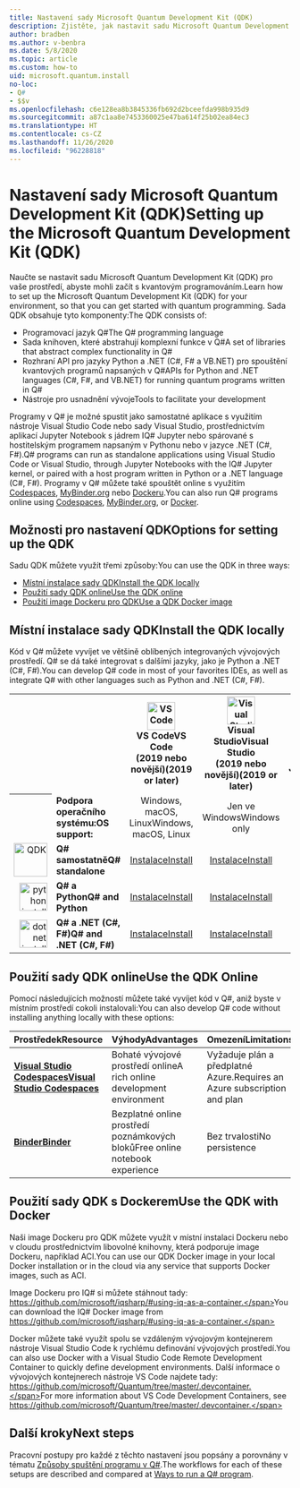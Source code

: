 ```yaml
---
title: Nastavení sady Microsoft Quantum Development Kit (QDK)
description: Zjistěte, jak nastavit sadu Microsoft Quantum Development Kit pro různá prostředí.
author: bradben
ms.author: v-benbra
ms.date: 5/8/2020
ms.topic: article
ms.custom: how-to
uid: microsoft.quantum.install
no-loc:
- Q#
- $$v
ms.openlocfilehash: c6e128ea8b3845336fb692d2bceefda998b935d9
ms.sourcegitcommit: a87c1aa8e7453360025e47ba614f25b02ea84ec3
ms.translationtype: HT
ms.contentlocale: cs-CZ
ms.lasthandoff: 11/26/2020
ms.locfileid: "96228818"
---
```

# <a name="setting-up-the-microsoft-quantum-development-kit-qdk"></a><span data-ttu-id="510f7-103">Nastavení sady Microsoft Quantum Development Kit (QDK)</span><span class="sxs-lookup"><span data-stu-id="510f7-103">Setting up the Microsoft Quantum Development Kit (QDK)</span></span>

<span data-ttu-id="510f7-104">Naučte se nastavit sadu Microsoft Quantum Development Kit (QDK) pro vaše prostředí, abyste mohli začít s kvantovým programováním.</span><span class="sxs-lookup"><span data-stu-id="510f7-104">Learn how to set up the Microsoft Quantum Development Kit (QDK) for your environment, so that you can get started with quantum programming.</span></span> <span data-ttu-id="510f7-105">Sada QDK obsahuje tyto komponenty:</span><span class="sxs-lookup"><span data-stu-id="510f7-105">The QDK consists of:</span></span>

- <span data-ttu-id="510f7-106">Programovací jazyk Q#</span><span class="sxs-lookup"><span data-stu-id="510f7-106">The Q# programming language</span></span>
- <span data-ttu-id="510f7-107">Sada knihoven, které abstrahují komplexní funkce v Q#</span><span class="sxs-lookup"><span data-stu-id="510f7-107">A set of libraries that abstract complex functionality in Q#</span></span>
- <span data-ttu-id="510f7-108">Rozhraní API pro jazyky Python a .NET (C#, F# a VB.NET) pro spouštění kvantových programů napsaných v Q#</span><span class="sxs-lookup"><span data-stu-id="510f7-108">APIs for Python and .NET languages (C#, F#, and VB.NET) for running quantum programs written in Q#</span></span>
- <span data-ttu-id="510f7-109">Nástroje pro usnadnění vývoje</span><span class="sxs-lookup"><span data-stu-id="510f7-109">Tools to facilitate your development</span></span>

<span data-ttu-id="510f7-110">Programy v Q# je možné spustit jako samostatné aplikace s využitím nástroje Visual Studio Code nebo sady Visual Studio, prostřednictvím aplikací Jupyter Notebook s jádrem IQ# Jupyter nebo spárované s hostitelským programem napsaným v Pythonu nebo v jazyce .NET (C#, F#).</span><span class="sxs-lookup"><span data-stu-id="510f7-110">Q# programs can run as standalone applications using Visual Studio Code or Visual Studio, through Jupyter Notebooks with the IQ# Jupyter kernel, or paired with a host program written in Python or a .NET language (C#, F#).</span></span> <span data-ttu-id="510f7-111">Programy v Q# můžete také spouštět online s využitím [Codespaces](https://online.visualstudio.com/), [MyBinder.org](https://mybinder.org/) nebo [Dockeru](#use-the-qdk-with-docker).</span><span class="sxs-lookup"><span data-stu-id="510f7-111">You can also run Q# programs online using [Codespaces](https://online.visualstudio.com/), [MyBinder.org](https://mybinder.org/), or [Docker](#use-the-qdk-with-docker).</span></span> 

## <a name="options-for-setting-up-the-qdk"></a><span data-ttu-id="510f7-112">Možnosti pro nastavení QDK</span><span class="sxs-lookup"><span data-stu-id="510f7-112">Options for setting up the QDK</span></span>

<span data-ttu-id="510f7-113">Sadu QDK můžete využít třemi způsoby:</span><span class="sxs-lookup"><span data-stu-id="510f7-113">You can use the QDK in three ways:</span></span>

- [<span data-ttu-id="510f7-114">Místní instalace sady QDK</span><span class="sxs-lookup"><span data-stu-id="510f7-114">Install the QDK locally</span></span>](#install-the-qdk-locally)
- [<span data-ttu-id="510f7-115">Použití sady QDK online</span><span class="sxs-lookup"><span data-stu-id="510f7-115">Use the QDK online</span></span>](#use-the-qdk-online)
- [<span data-ttu-id="510f7-116">Použití image Dockeru pro QDK</span><span class="sxs-lookup"><span data-stu-id="510f7-116">Use a QDK Docker image</span></span>](#use-the-qdk-with-docker)

## <a name="install-the-qdk-locally"></a><span data-ttu-id="510f7-117">Místní instalace sady QDK</span><span class="sxs-lookup"><span data-stu-id="510f7-117">Install the QDK locally</span></span>

<span data-ttu-id="510f7-118">Kód v Q# můžete vyvíjet ve většině oblíbených integrovaných vývojových prostředí. Q# se dá také integrovat s dalšími jazyky, jako je Python a .NET (C#, F#).</span><span class="sxs-lookup"><span data-stu-id="510f7-118">You can develop Q# code in most of your favorites IDEs, as well as integrate Q# with other languages such as Python and .NET (C#, F#).</span></span>

<table>
    <tr>
        <th width=10%>&nbsp;</th>
        <th>&nbsp;</th>
        <th align="center" width=18%><img src="~/media/vs_code.png" alt="VS Code" width="50"/><br><span data-ttu-id="510f7-119"><b>VS Code</span><span class="sxs-lookup"><span data-stu-id="510f7-119"><b>VS Code</span></span><br><span data-ttu-id="510f7-120">(2019 nebo novější)</b></span><span class="sxs-lookup"><span data-stu-id="510f7-120">(2019 or later)</b></span></span></th>
        <th align="center" width=18%><img src="~/media/vs_studio.png" alt="Visual Studio" width="50"/><br><span data-ttu-id="510f7-121"><b>Visual Studio</span><span class="sxs-lookup"><span data-stu-id="510f7-121"><b>Visual Studio</span></span><br><span data-ttu-id="510f7-122">(2019 nebo novější)</b></span><span class="sxs-lookup"><span data-stu-id="510f7-122">(2019 or later)</b></span></span></th>
        <th align="center" width=18%><img src="~/media/jupyter-wht.png" alt="jupyter install" width="65"/><br><span data-ttu-id="510f7-123"><b>Poznámkové bloky Jupyter</b></span><span class="sxs-lookup"><span data-stu-id="510f7-123"><b>Jupyter Notebooks</b></span></span></th>
        <th align="center" width=18%><img src="~/media/blank.png" alt="blank spacer" width="65"/><br><span data-ttu-id="510f7-124"><b>Příkazový řádek</b></span><span class="sxs-lookup"><span data-stu-id="510f7-124"><b>Command line</b></span></span></th>
    </tr>
    <tr>
        <th>&nbsp;</th>
        <td align="left"><span data-ttu-id="510f7-125"><b>Podpora operačního systému:</b></span><span class="sxs-lookup"><span data-stu-id="510f7-125"><b>OS support:</b></span></span></td>
        <td align="center"><span data-ttu-id="510f7-126">Windows, macOS, Linux</span><span class="sxs-lookup"><span data-stu-id="510f7-126">Windows, macOS, Linux</span></span></td>
        <td align="center"><span data-ttu-id="510f7-127">Jen ve Windows</span><span class="sxs-lookup"><span data-stu-id="510f7-127">Windows only</span></span></td>
        <td align="center"><span data-ttu-id="510f7-128">Windows, macOS, Linux</span><span class="sxs-lookup"><span data-stu-id="510f7-128">Windows, macOS, Linux</span></span></td>
        <td align="center"><span data-ttu-id="510f7-129">Windows, macOS, Linux</span><span class="sxs-lookup"><span data-stu-id="510f7-129">Windows, macOS, Linux</span></span></td>
    </tr>
    <tr>
        <td align="right"><img src="~/media/quantum-wht.png" alt="QDK" width="60"/></td>
        <td align="left"><span data-ttu-id="510f7-130"><b>Q# samostatně</b></span><span class="sxs-lookup"><span data-stu-id="510f7-130"><b>Q# standalone</b></span></span></td>
        <td align="center"><span data-ttu-id="510f7-131"><a href="xref:microsoft.quantum.install.standalone">Instalace</a></span><span class="sxs-lookup"><span data-stu-id="510f7-131"><a href="xref:microsoft.quantum.install.standalone">Install</a></span></span></td>
        <td align="center"><span data-ttu-id="510f7-132"><a href="xref:microsoft.quantum.install.standalone">Instalace</a></span><span class="sxs-lookup"><span data-stu-id="510f7-132"><a href="xref:microsoft.quantum.install.standalone">Install</a></span></span></td>
        <td align="center"><span data-ttu-id="510f7-133"><a href="xref:microsoft.quantum.install.jupyter">Instalace</a></span><span class="sxs-lookup"><span data-stu-id="510f7-133"><a href="xref:microsoft.quantum.install.jupyter">Install</a></span></span></td>
        <td align="center"><span data-ttu-id="510f7-134"><a href="xref:microsoft.quantum.install.standalone">Instalace</a></span><span class="sxs-lookup"><span data-stu-id="510f7-134"><a href="xref:microsoft.quantum.install.standalone">Install</a></span></span></td>
    </tr>
    <tr>
        <td align="right"><img src="~/media/python.png" alt="python install" width="50"/></td>
        <td align="left"><span data-ttu-id="510f7-135"><b>Q# a Python</b></span><span class="sxs-lookup"><span data-stu-id="510f7-135"><b>Q# and Python</b></span></span></td>
        <td align="center"><span data-ttu-id="510f7-136"><a href="xref:microsoft.quantum.install.python">Instalace</a></span><span class="sxs-lookup"><span data-stu-id="510f7-136"><a href="xref:microsoft.quantum.install.python">Install</a></span></span></td>
        <td align="center"><span data-ttu-id="510f7-137"><a href="xref:microsoft.quantum.install.python">Instalace</a></span><span class="sxs-lookup"><span data-stu-id="510f7-137"><a href="xref:microsoft.quantum.install.python">Install</a></span></span></td>
        <td align="center"><span data-ttu-id="510f7-138"><a href="xref:microsoft.quantum.install.python">Instalace</a></span><span class="sxs-lookup"><span data-stu-id="510f7-138"><a href="xref:microsoft.quantum.install.python">Install</a></span></span></td>
        <td align="center"><span data-ttu-id="510f7-139"><a href="xref:microsoft.quantum.install.python">Instalace</a></span><span class="sxs-lookup"><span data-stu-id="510f7-139"><a href="xref:microsoft.quantum.install.python">Install</a></span></span></td>
    </tr>
    <tr>
        <td align="right"><img src="~/media/dot_net.png" alt="dotnet install" width="50"/></td>
        <td align="left"><span data-ttu-id="510f7-140"><b>Q# a .NET (C#, F#)</b></span><span class="sxs-lookup"><span data-stu-id="510f7-140"><b>Q# and .NET (C#, F#)</b></span></span></td> 
        <td align="center"><span data-ttu-id="510f7-141"><a href="xref:microsoft.quantum.install.cs">Instalace</a></span><span class="sxs-lookup"><span data-stu-id="510f7-141"><a href="xref:microsoft.quantum.install.cs">Install</a></span></span></td>
        <td align="center"><span data-ttu-id="510f7-142"><a href="xref:microsoft.quantum.install.cs">Instalace</a></span><span class="sxs-lookup"><span data-stu-id="510f7-142"><a href="xref:microsoft.quantum.install.cs">Install</a></span></span></td>
        <td align="center"><span data-ttu-id="510f7-143">&#10006;</span><span class="sxs-lookup"><span data-stu-id="510f7-143">&#10006;</span></span></td>
        <td align="center"><span data-ttu-id="510f7-144"><a href="xref:microsoft.quantum.install.cs">Instalace</a></span><span class="sxs-lookup"><span data-stu-id="510f7-144"><a href="xref:microsoft.quantum.install.cs">Install</a></span></span></td>
   </tr>
</table>

## <a name="use-the-qdk-online"></a><span data-ttu-id="510f7-145">Použití sady QDK online</span><span class="sxs-lookup"><span data-stu-id="510f7-145">Use the QDK Online</span></span>

<span data-ttu-id="510f7-146">Pomocí následujících možností můžete také vyvíjet kód v Q#, aniž byste v místním prostředí cokoli instalovali:</span><span class="sxs-lookup"><span data-stu-id="510f7-146">You can also develop Q# code without installing anything locally with these options:</span></span>

|<span data-ttu-id="510f7-147">Prostředek</span><span class="sxs-lookup"><span data-stu-id="510f7-147">Resource</span></span>|<span data-ttu-id="510f7-148">Výhody</span><span class="sxs-lookup"><span data-stu-id="510f7-148">Advantages</span></span>|<span data-ttu-id="510f7-149">Omezení</span><span class="sxs-lookup"><span data-stu-id="510f7-149">Limitations</span></span>|
|---|---|---|
|[<span data-ttu-id="510f7-150">**Visual Studio Codespaces**</span><span class="sxs-lookup"><span data-stu-id="510f7-150">**Visual Studio Codespaces**</span></span>](xref:microsoft.quantum.install.standalone)|<span data-ttu-id="510f7-151">Bohaté vývojové prostředí online</span><span class="sxs-lookup"><span data-stu-id="510f7-151">A rich online development environment</span></span>  |<span data-ttu-id="510f7-152">Vyžaduje plán a předplatné Azure.</span><span class="sxs-lookup"><span data-stu-id="510f7-152">Requires an Azure subscription and plan</span></span> |
|[<span data-ttu-id="510f7-153">**Binder**</span><span class="sxs-lookup"><span data-stu-id="510f7-153">**Binder**</span></span>](xref:microsoft.quantum.install.binder) | <span data-ttu-id="510f7-154">Bezplatné online prostředí poznámkových bloků</span><span class="sxs-lookup"><span data-stu-id="510f7-154">Free online notebook experience</span></span> |<span data-ttu-id="510f7-155">Bez trvalosti</span><span class="sxs-lookup"><span data-stu-id="510f7-155">No persistence</span></span> |

## <a name="use-the-qdk-with-docker"></a><span data-ttu-id="510f7-156">Použití sady QDK s Dockerem</span><span class="sxs-lookup"><span data-stu-id="510f7-156">Use the QDK with Docker</span></span>

<span data-ttu-id="510f7-157">Naši image Dockeru pro QDK můžete využít v místní instalaci Dockeru nebo v cloudu prostřednictvím libovolné knihovny, která podporuje image Dockeru, například ACI.</span><span class="sxs-lookup"><span data-stu-id="510f7-157">You can use our QDK Docker image in your local Docker installation or in the cloud via any service that supports Docker images, such as ACI.</span></span>

<span data-ttu-id="510f7-158">Image Dockeru pro IQ# si můžete stáhnout tady: https://github.com/microsoft/iqsharp/#using-iq-as-a-container.</span><span class="sxs-lookup"><span data-stu-id="510f7-158">You can download the IQ# Docker image from https://github.com/microsoft/iqsharp/#using-iq-as-a-container.</span></span> 

<span data-ttu-id="510f7-159">Docker můžete také využít spolu se vzdáleným vývojovým kontejnerem nástroje Visual Studio Code k rychlému definování vývojových prostředí.</span><span class="sxs-lookup"><span data-stu-id="510f7-159">You can also use Docker with a Visual Studio Code Remote Development Container to quickly define development environments.</span></span> <span data-ttu-id="510f7-160">Další informace o vývojových kontejnerech nástroje VS Code najdete tady: https://github.com/microsoft/Quantum/tree/master/.devcontainer.</span><span class="sxs-lookup"><span data-stu-id="510f7-160">For more information about VS Code Development Containers, see https://github.com/microsoft/Quantum/tree/master/.devcontainer.</span></span>

## <a name="next-steps"></a><span data-ttu-id="510f7-161">Další kroky</span><span class="sxs-lookup"><span data-stu-id="510f7-161">Next steps</span></span>

<span data-ttu-id="510f7-162">Pracovní postupy pro každé z těchto nastavení jsou popsány a porovnány v tématu [Způsoby spuštění programu v Q#](xref:microsoft.quantum.guide.host-programs).</span><span class="sxs-lookup"><span data-stu-id="510f7-162">The workflows for each of these setups are described and compared at [Ways to run a Q# program](xref:microsoft.quantum.guide.host-programs).</span></span>

